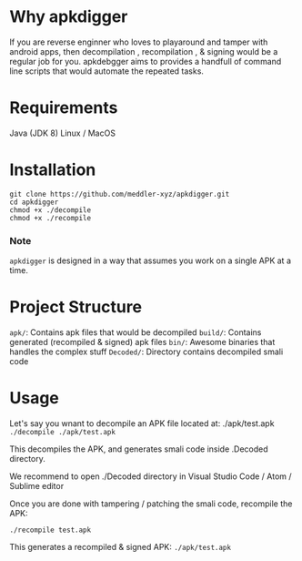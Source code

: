 
# Why apkdigger
If you are reverse enginner who loves to playaround and tamper with android apps, then decompilation , recompilation , & signing would be a regular job for you. apkdebgger aims to provides a handfull of command line scripts that would automate the repeated tasks. 

# Requirements
Java (JDK 8)
Linux / MacOS

# Installation
```
git clone https://github.com/meddler-xyz/apkdigger.git
cd apkdigger
chmod +x ./decompile
chmod +x ./recompile
```
### Note
`apkdigger` is designed in a way that assumes you work on a single APK at a time.


# Project Structure
`apk/`: Contains apk files that would be decompiled
`build/`: Contains generated (recompiled & signed) apk files
`bin/`: Awesome binaries that handles the complex stuff
`Decoded/`: Directory contains decompiled smali code 



# Usage

Let's say you wnant to decompile an APK file located at: ./apk/test.apk
`./decompile ./apk/test.apk`

This decompiles the APK, and generates smali code inside .Decoded directory.

We recommend to open ./Decoded directory in Visual Studio Code / Atom / Sublime editor

Once you are done with tampering / patching the smali code, recompile the APK:

`./recompile test.apk`

This generates a recompiled & signed APK:
`./apk/test.apk`


